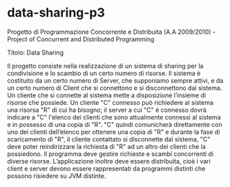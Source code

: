 # data-sharing-p3

Progetto di Programmazione Concorrente e Distribuita (A.A 2009/2010) - Project of Concurrent and Distributed Programming

Titolo: Data Sharing

Il progetto consiste nella realizzazione di un sistema di sharing per la condivisione e lo scambio di un certo numero di risorse. Il sistema è costituito da un certo numero di Server, che supponiamo sempre attivi, e da un certo numero di Client che si connettono e si disconnettono dal sistema. 
Un cliente che si connette al sistema mette a disposizione l’insieme di risorse che possiede.
Un cliente "C" connesso può richiedere al sistema una risorsa "R" di cui ha bisogno; il server a cui "C" è connesso dovrà indicare a "C" l'elenco dei clienti che sono attualmente connessi al sistema e in possesso di una copia di "R". "C" quindi comunicherà direttamente con uno dei clienti dell’elenco per ottenere una copia di "R" e durante la fase di scaricamento di "R", il cliente
contattato si disconnette dal sistema, "C" deve poter reindirizzare la richiesta di "R" ad un altro dei clienti che la possiedono.
Il programma deve gestire richieste e scambi concorrenti di diverse risorse. L’applicazione inoltre deve essere distribuita, cioè i vari client e server devono essere rappresentati da programmi distinti che possono risiedere su JVM distinte.
